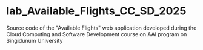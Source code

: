 # lab_Available_Flights_CC_SD_2025
Source code of the "Available Flights" web application developed during the Cloud Computing and Software Development course on AAI program on Singidunum University
